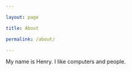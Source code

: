 ```yaml
---

layout: page

title: About

permalink: /about/

---
```

My name is Henry. I like computers and people.
